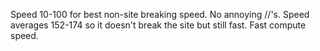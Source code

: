 Speed 10-100 for best non-site breaking speed.
No annoying //'s.
Speed averages 152-174 so it doesn't break the site but still fast.
Fast compute speed.

